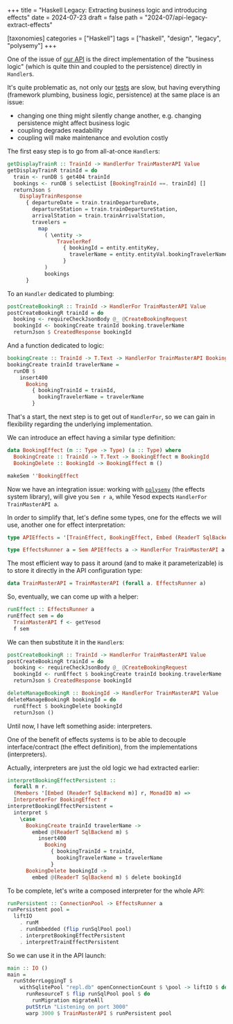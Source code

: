 +++
title = "Haskell Legacy: Extracting business logic and introducing effects"
date = 2024-07-23
draft = false
path = "2024-07/api-legacy-extract-effects"

[taxonomies]
categories = ["Haskell"]
tags = ["haskell", "design", "legacy", "polysemy"]
+++

One of the issue of [our API](@/2024-07-09_api-legacy-introduction.md) is the
direct implementation of the "business logic" (which is quite thin and coupled
to the persistence) directly in `Handler`s.

It's quite problematic as, not only our [tests](@/2024-07-16_api-legacy-testing.md)
are slow, but having everything (framework plumbing, business logic, persistence)
at the same place is an issue:

* changing one thing might silently change another, e.g. changing persistence might affect business logic
* coupling degrades readability
* coupling will make maintenance and evolution costly

The first easy step is to go from all-at-once `Handler`s:

```haskell
getDisplayTrainR :: TrainId -> HandlerFor TrainMasterAPI Value
getDisplayTrainR trainId = do
  train <- runDB $ get404 trainId
  bookings <- runDB $ selectList [BookingTrainId ==. trainId] []
  returnJson $
    DisplayTrainResponse
      { departureDate = train.trainDepartureDate,
        departureStation = train.trainDepartureStation,
        arrivalStation = train.trainArrivalStation,
        travelers =
          map
            ( \entity ->
                TravelerRef
                  { bookingId = entity.entityKey,
                    travelerName = entity.entityVal.bookingTravelerName
                  }
            )
            bookings
      }
```

To an `Handler` dedicated to plumbing:

```haskell
postCreateBookingR :: TrainId -> HandlerFor TrainMasterAPI Value
postCreateBookingR trainId = do
  booking <- requireCheckJsonBody @_ @CreateBookingRequest
  bookingId <- bookingCreate trainId booking.travelerName
  returnJson $ CreatedResponse bookingId
```

And a function dedicated to logic:

```haskell
bookingCreate :: TrainId -> T.Text -> HandlerFor TrainMasterAPI BookingId
bookingCreate trainId travelerName =
  runDB $
    insert400
      Booking
        { bookingTrainId = trainId,
          bookingTravelerName = travelerName
        }
```

That's a start, the next step is to get out of `HandlerFor`, so we can gain in
flexibility regarding the underlying implementation.

We can introduce an effect having a similar type definition:

```haskell
data BookingEffect (m :: Type -> Type) (a :: Type) where
  BookingCreate :: TrainId -> T.Text -> BookingEffect m BookingId
  BookingDelete :: BookingId -> BookingEffect m ()

makeSem ''BookingEffect
```

Now we have an integration issue: working with [`polysemy`](https://hackage.haskell.org/package/polysemy)
(the effects system library), will give you `Sem r a`, while Yesod expects
`HandlerFor TrainMasterAPI a`.

In order to simplify that, let's define some types, one for the effects we will
use, another one for effect interpretation:

```haskell
type APIEffects = '[TrainEffect, BookingEffect, Embed (ReaderT SqlBackend IO), Embed IO]

type EffectsRunner a = Sem APIEffects a -> HandlerFor TrainMasterAPI a
```

The most efficient way to pass it around (and to make it parameterizable) is
to store it directly in the API configuration type:

```haskell
data TrainMasterAPI = TrainMasterAPI (forall a. EffectsRunner a)
```

So, eventually, we can come up with a helper:

```haskell
runEffect :: EffectsRunner a
runEffect sem = do
  TrainMasterAPI f <- getYesod
  f sem
```

We can then substitute it in the `Handler`s:

```haskell
postCreateBookingR :: TrainId -> HandlerFor TrainMasterAPI Value
postCreateBookingR trainId = do
  booking <- requireCheckJsonBody @_ @CreateBookingRequest
  bookingId <- runEffect $ bookingCreate trainId booking.travelerName
  returnJson $ CreatedResponse bookingId

deleteManageBookingR :: BookingId -> HandlerFor TrainMasterAPI Value
deleteManageBookingR bookingId = do
  runEffect $ bookingDelete bookingId
  returnJson ()
```

Until now, I have left something aside: interpreters.

One of the benefit of effects systems is to be able to decouple interface/contract
(the effect definition), from the implementations (interpreters).

Actually, interpreters are just the old logic we had extracted earlier:

```haskell
interpretBookingEffectPersistent ::
  forall m r.
  (Members '[Embed (ReaderT SqlBackend m)] r, MonadIO m) =>
  InterpreterFor BookingEffect r
interpretBookingEffectPersistent =
  interpret $
    \case
      BookingCreate trainId travelerName ->
        embed @(ReaderT SqlBackend m) $
          insert400
            Booking
              { bookingTrainId = trainId,
                bookingTravelerName = travelerName
              }
      BookingDelete bookingId ->
        embed @(ReaderT SqlBackend m) $ delete bookingId
```

To be complete, let's write a composed interpreter for the whole API:

```haskell
runPersistent :: ConnectionPool -> EffectsRunner a
runPersistent pool =
  liftIO
    . runM
    . runEmbedded (flip runSqlPool pool)
    . interpretBookingEffectPersistent
    . interpretTrainEffectPersistent
```

So we can use it in the API launch:

```haskell
main :: IO ()
main =
  runStderrLoggingT $
    withSqlitePool "repl.db" openConnectionCount $ \pool -> liftIO $ do
      runResourceT $ flip runSqlPool pool $ do
        runMigration migrateAll
      putStrLn "Listening on port 3000"
      warp 3000 $ TrainMasterAPI $ runPersistent pool
```
